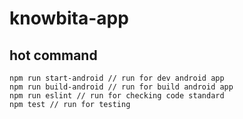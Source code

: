 # knowbita-app

## hot command

```
npm run start-android // run for dev android app
npm run build-android // run for build android app
npm run eslint // run for checking code standard
npm test // run for testing
```
